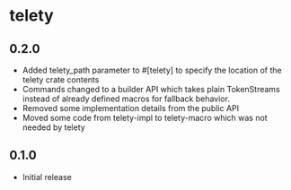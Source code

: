 # telety

## 0.2.0
* Added telety_path parameter to #[telety] to specify the location of the telety crate contents
* Commands changed to a builder API which takes plain TokenStreams instead of already defined macros for fallback behavior.
* Removed some implementation details from the public API
* Moved some code from telety-impl to telety-macro which was not needed by telety

## 0.1.0
* Initial release